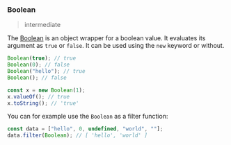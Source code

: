 ### Boolean

> intermediate

The [Boolean](https://developer.mozilla.org/en-US/docs/Web/JavaScript/Reference/Global_Objects/Boolean) is an object wrapper for a boolean value. It evaluates its argument as `true` or `false`. It can be used using the `new` keyword or without.

```js
Boolean(true); // true
Boolean(0); // false
Boolean("hello"); // true
Boolean(); // false

const x = new Boolean(1);
x.valueOf(); // true
x.toString(); // 'true'
```

You can for example use the `Boolean` as a filter function:

```js
const data = ["hello", 0, undefined, "world", ""];
data.filter(Boolean); // [ 'hello', 'world' ]
```

